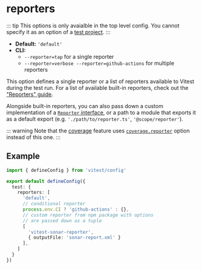 # reporters

::: tip
This options is only avaialble in the top level config. You cannot specify it as an option of a [test project](/guide/projects).
:::

- **Default:** `'default'`
- **CLI:**
  - `--reporter=tap` for a single reporter
  - `--reporter=verbose --reporter=github-actions` for multiple reporters

This option defines a single reporter or a list of reporters available to Vitest during the test run. For a list of available built-in reporters, check out the ["Reporters" guide](/guide/reporters).

Alongside built-in reporters, you can also pass down a custom implementation of a [`Reporter` interface](/api/advanced/reporters), or a path to a module that exports it as a default export (e.g. `'./path/to/reporter.ts'`, `'@scope/reporter'`).

::: warning
Note that the [coverage](/guide/coverage) feature uses [`coverage.reporter`](/config/coverage#reporter) option instead of this one.
:::

## Example

```ts [vitest.config.ts]
import { defineConfig } from 'vitest/config'

export default defineConfig({
  test: {
    reporters: [
      'default',
      // conditional reporter
      process.env.CI ? 'github-actions' : {},
      // custom reporter from npm package with options
      // are passed down as a tuple
      [
        'vitest-sonar-reporter',
        { outputFile: 'sonar-report.xml' }
      ],
    ]
  }
})
```
